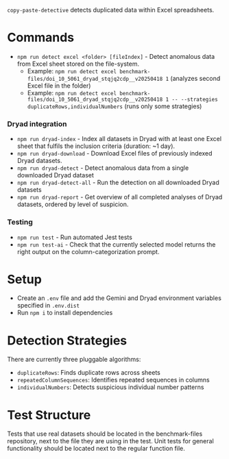 `copy-paste-detective` detects duplicated data within Excel spreadsheets.

# Commands

- `npm run detect excel <folder> [fileIndex]` - Detect anomalous data from Excel sheet stored on the file-system.
  - Example: `npm run detect excel benchmark-files/doi_10_5061_dryad_stqjq2cdp__v20250418 1` (analyzes second Excel file in the folder)
  - Example: `npm run detect excel benchmark-files/doi_10_5061_dryad_stqjq2cdp__v20250418 1 -- --strategies duplicateRows,individualNumbers` (runs only some strategies)

### Dryad integration

- `npm run dryad-index` - Index all datasets in Dryad with at least one Excel sheet that fulfils the inclusion criteria (duration: ~1 day).
- `npm run dryad-download` - Download Excel files of previously indexed Dryad datasets.
- `npm run dryad-detect` - Detect anomalous data from a single downloaded Dryad dataset
- `npm run dryad-detect-all` - Run the detection on all downloaded Dryad datasets
- `npm run dryad-report` - Get overview of all completed analyses of Dryad datasets, ordered by level of suspicion.

### Testing

- `npm run test` - Run automated Jest tests
- `npm run test-ai` - Check that the currently selected model returns the right output on the column-categorization prompt.

# Setup

- Create an `.env` file and add the Gemini and Dryad environment variables specified in `.env.dist`
- Run `npm i` to install dependencies

# Detection Strategies

There are currently three pluggable algorithms:

- `duplicateRows`: Finds duplicate rows across sheets
- `repeatedColumnSequences`: Identifies repeated sequences in columns
- `individualNumbers`: Detects suspicious individual number patterns

# Test Structure

Tests that use real datasets should be located in the benchmark-files repository, next to the file they are using in the test.
Unit tests for general functionality should be located next to the regular function file.
